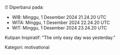 ⏰ Diperbarui pada:
- WIB: Minggu, 1 Desember 2024 21.24.20 UTC
- WITA: Minggu, 1 Desember 2024 22.24.20 UTC
- WIT: Minggu, 1 Desember 2024 23.24.20 UTC

Kutipan Inspiratif:
"The only easy day was yesterday."


Kategori: motivational

